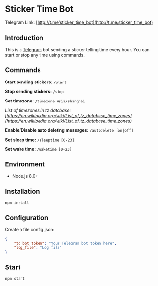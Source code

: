 # Sticker Time Bot
Telegram Link: [http://t.me/sticker_time_bot](http://t.me/sticker_time_bot)

## Introduction
This is a [Telegram](https://telegram.org/) bot sending a sticker telling time every hour. You can start or stop any time using commands.

## Commands
**Start sending stickers:** `/start`

**Stop sending stickers:** `/stop`

**Set timezone:** `/timezone Asia/Shanghai`

*List of timezones in tz database: [https://en.wikipedia.org/wiki/List_of_tz_database_time_zones](https://en.wikipedia.org/wiki/List_of_tz_database_time_zones)*

**Enable/Disable auto deleting messages:** `/autodelete [on|off]`

**Set sleep time:** `/sleeptime [0-23]`

**Set wake time:** `/waketime [0-23]`

## Environment
- Node.js 8.0+

## Installation
```sh
npm install
```

## Configuration
Create a file config.json:
```json
{
    "tg_bot_token": "Your Telegram bot token here",
    "log_file": "Log file"
}
```

## Start
```sh
npm start
```
